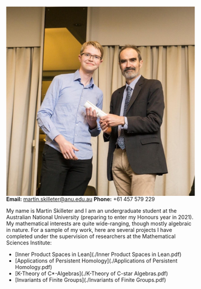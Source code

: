 <div class="intro">

<img src="WebsitePicture.png"
     alt="ANU 2019 Science Prizes, Awards and Scholarships Presentation Ceremony"
     style="float: left; margin-right: 10px;" />
     
<div>
     
**Email:** martin.skilleter@anu.edu.au
**Phone:** +61 457 579 229

</div>

</div>

My name is Martin Skilleter and I am an undergraduate student at the Australian National University (preparing to enter my Honours year in 2021). My mathematical interests are quite wide-ranging, though mostly algebraic in nature. For a sample of my work, here are several projects I have completed under the supervision of researchers at the Mathematical Sciences Institute:

- [Inner Product Spaces in Lean](./Inner Product Spaces in Lean.pdf)
- [Applications of Persistent Homology](./Applications of Persistent Homology.pdf)
- [K-Theory of C*-Algebras](./K-Theory of C-star Algebras.pdf)
- [Invariants of Finite Groups](./Invariants of Finite Groups.pdf)

